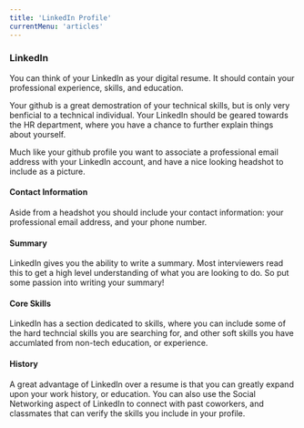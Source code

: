 ```yaml
---
title: 'LinkedIn Profile'
currentMenu: 'articles'
---
```


### LinkedIn
You can think of your LinkedIn as your digital resume. It should contain your professional experience, skills, and education.

Your github is a great demostration of your technical skills, but is only very benficial to a technical individual. Your LinkedIn should be geared towards the HR department, where you have a chance to further explain things about yourself.

Much like your github profile you want to associate a professional email address with your LinkedIn account, and have a nice looking headshot to include as a picture.

#### Contact Information
Aside from a headshot you should include your contact information: your professional email address, and your phone number.

#### Summary
LinkedIn gives you the ability to write a summary. Most interviewers read this to get a high level understanding of what you are looking to do. So put some passion into writing your summary!

#### Core Skills
LinkedIn has a section dedicated to skills, where you can include some of the hard techncial skills you are searching for, and other soft skills you have accumlated from non-tech education, or experience.

#### History
A great advantage of LinkedIn over a resume is that you can greatly expand upon your work history, or education. You can also use the Social Networking aspect of LinkedIn to connect with past coworkers, and classmates that can verify the skills you include in your profile.